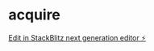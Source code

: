 # acquire

[Edit in StackBlitz next generation editor ⚡️](https://stackblitz.com/~/github.com/thomas1511/acquire)